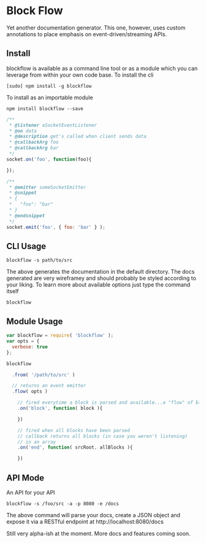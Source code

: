 # Block Flow

Yet another documentation generator. This one, however, uses custom annotations to place emphasis on event-driven/streaming APIs.

## Install
blockflow is available as a command line tool or as a module which you can leverage from within your own code base.
To install the cli
```
[sudo] npm install -g blockflow
```

To install as an importable module
```
npm install blockflow --save
```


```javascript
/**
 * @listener aSocketEventListener
 * @on data
 * @description get's called when client sends data
 * @callbackArg foo
 * @callbackArg bar
 */
socket.on('foo', function(foo){

});

```

```javascript
/**
 * @emitter someSocketEmitter
 * @snippet
 * {
 *   "foo": "bar"
 * }
 * @endsnippet
 */
socket.emit('foo', { foo: 'bar' } );
```

## CLI Usage
```
blockflow -s path/to/src
```

The above generates the documentation in the default directory. The docs generated are very wireframey and should probably be styled according to your liking. To learn more about available options just type the command itself

```
blockflow
```

## Module Usage
```javascript
var blockflow = require( 'blockflow' );
var opts = {
  verbose: true
};

blockflow

  .from( '/path/to/src' )

  // returns an event emitter
  .flow( opts )

    // fired everytime a block is parsed and available...a "flow" of blocks :)
    .on('block', function( block ){

    })

    // fired when all blocks have been parsed
    // callback returns all blocks (in case you weren't listening)
    // in an array
    .on('end', function( srcRoot, allBlocks ){

    })
```

## API Mode
An API for your API
```
blockflow -s /foo/src -a -p 8080 -e /docs
```

The above command will parse your docs, create a JSON object and expose it via a RESTful endpoint at
http://localhost:8080/docs

Still very alpha-ish at the moment. More docs and features coming soon.

